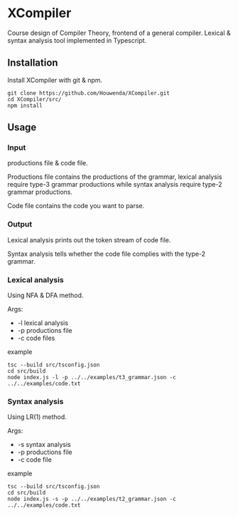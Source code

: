 # XCompiler

Course design of Compiler Theory, frontend of a general compiler. Lexical & syntax analysis tool implemented in Typescript.

## Installation

Install XCompiler with git & npm.

```
git clone https://github.com/Houwenda/XCompiler.git
cd XCompiler/src/
npm install
```

## Usage

### Input

productions file & code file.

Productions file contains the productions of the grammar, lexical analysis require type-3 grammar productions while syntax analysis require type-2 grammar productions.

Code file contains the code you want to parse.

### Output

Lexical analysis prints out the token stream of code file.

Syntax analysis tells whether the code file complies with the type-2 grammar.

### Lexical analysis

Using NFA & DFA method.

Args:
- -l lexical analysis
- -p productions file
- -c code files

example
```shell
tsc --build src/tsconfig.json
cd src/build
node index.js -l -p ../../examples/t3_grammar.json -c ../../examples/code.txt
```

### Syntax analysis

Using LR(1) method.

Args:
- -s syntax analysis
- -p productions file
- -c code file

example
```shell
tsc --build src/tsconfig.json
cd src/build
node index.js -s -p ../../examples/t2_grammar.json -c ../../examples/code.txt
```
